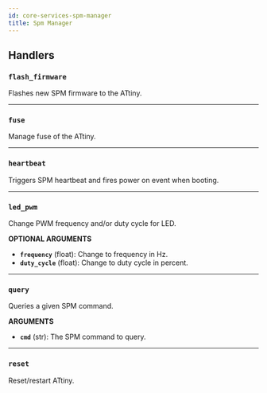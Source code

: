 ```yaml
---
id: core-services-spm-manager
title: Spm Manager
---
```


## Handlers
### `flash_firmware`

Flashes new SPM firmware to the ATtiny.


----
### `fuse`

Manage fuse of the ATtiny.


----
### `heartbeat`

Triggers SPM heartbeat and fires power on event when booting.


----
### `led_pwm`

Change PWM frequency and/or duty cycle for LED.

**OPTIONAL ARGUMENTS**

  - **`frequency`** (float): Change to frequency in Hz.
  - **`duty_cycle`** (float): Change to duty cycle in percent.


----
### `query`

Queries a given SPM command.

**ARGUMENTS**

  - **`cmd`** (str): The SPM command to query.


----
### `reset`

Reset/restart ATtiny.
